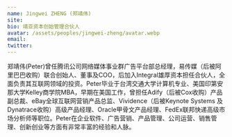 ```yaml
---
name: Jingwei ZHENG (郑靖伟)
site: 
bio: 靖亚资本创始管理合伙人
avatar: /assets/peoples/jingwei-zheng/avatar.webp
email: 
twitter: 
---
```


郑靖伟(Peter)曾任腾讯公司网络媒体事业群广告平台部总经理，易传媒（后被阿里巴巴收购）联合创始人、董事及COO，后加入Integral雄厚资本担任合伙人，全面负责其互联网领域的投资。Peter毕业于台湾交通大学计算机专业、美国印第安那大学Kelley商学院MBA，早期在美国工作，曾担任Adify（后被Cox收购）产品副总裁、eBay全球互联网营销产品总监、Vividence（后被Keynote Systems 及 Dynatrace收购）高级产品经理、Oracle甲骨文产品经理、FedEx联邦快递高级市场分析师等职位。Peter在企业软件、广告营销、产品管理、公司运营、销售管理、创新创业等方面有非常丰富的经验和人脉。

